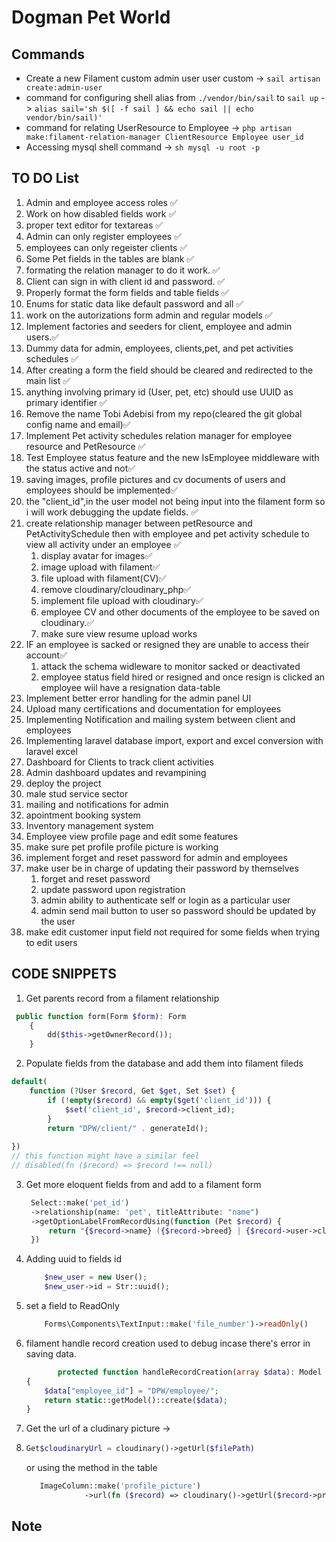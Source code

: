 # Dogman Pet World

## Commands

- Create a new Filament custom admin user user custom -> ```sail artisan create:admin-user```
- command for configuring shell alias from ```./vendor/bin/sail``` to ```sail up``` -> ```alias sail='sh $([ -f sail ] && echo sail || echo vendor/bin/sail)'```
- command for relating  UserResource to Employee -> ```php artisan make:filament-relation-manager ClientResource Employee user_id```
- Accessing mysql shell command -> ```sh mysql -u root -p```

## TO DO List

1. Admin and employee access roles ✅
2. Work on how disabled fields work ✅
3. proper text editor for textareas ✅
4. Admin can only register employees ✅
5. employees can only regeister clients ✅
6. Some Pet fields in the tables are blank ✅
7. formating the relation manager to do it work. ✅
8. Client can sign in with client id and password. ✅
9. Properly format the form fields and table fields ✅
10. Enums for static data like default password and all ✅
11. work on the autorizations form admin and regular models ✅
12. Implement factories and seeders for client, employee and admin users.✅
13. Dummy data for admin, employees, clients,pet, and pet activities schedules ✅
14. After creating a form the field should be cleared and redirected to the main list ✅
15. anything involving primary id (User, pet, etc) should use UUID as primary identifier ✅
16. Remove the name Tobi Adebisi from my repo(cleared the git global config name and email)✅
17. Implement Pet activity schedules relation manager for employee resource and PetResource ✅
18. Test Employee status feature and the new IsEmployee middleware with the status active and not✅
19. saving images, profile pictures and cv documents of users and employees should be implemented✅
20. the "client_id",in the user model not being input into the filament form so i will work debugging the update fields. ✅
21. create relationship manager between petResource and PetActivitySchedule then with employee and pet activity schedule to view all activity under an employee ✅
    1. display avatar for images✅
    2. image upload with filament✅
    3. file upload with filament(CV)✅
    4. remove cloudinary/cloudinary_php✅
    5. implement file upload with cloudinary✅
    6. employee CV and other documents of the employee to be saved on cloudinary.✅
    7. make sure view resume upload works
22. IF an employee is sacked or resigned they are unable to access their account✅
    1. attack the schema widleware to monitor sacked or deactivated
    2. employee status field hired or resigned and once resign is clicked an employee wiil have a resignation data-table
23. Implement better error handling for the admin panel UI
24. Upload many certifications and documentation for employees
25. Implementing Notification and mailing system between client and employees
26. Implementing laravel database import, export and excel conversion with laravel excel
27. Dashboard for Clients to track client activities
28. Admin dashboard updates and revampining
29. deploy the project
30. male stud service sector
31. mailing and notifications for admin
32. apointment booking system
33. Inventory management system
34. Employee view profile page and edit some features
35. make sure pet profile profile picture is working
36. implement forget and reset password for admin and employees
37. make user be in charge of updating their password by themselves
    1. forget and reset password
    2. update password upon registration
    3. admin ability to authenticate self or login as a particular user
    4. admin send mail button to user so password should be updated by the user
38. make edit customer input field not required for some fields when trying to edit users

## CODE SNIPPETS

1. Get parents record from a filament relationship

```php
 public function form(Form $form): Form
    {
        dd($this->getOwnerRecord());
    }
```

2. Populate fields from the database and add them into filament fileds

```php
default(
    function (?User $record, Get $get, Set $set) {
        if (!empty($record) && empty($get('client_id'))) {
            $set('client_id', $record->client_id);
        }
        return "DPW/client/" . generateId();
        
})
// this function might have a similar feel
// disabled(fn ($record) => $record !== null)
```

3. Get more eloquent fields from and add to a filament form

   ```php
    Select::make('pet_id')
    ->relationship(name: 'pet', titleAttribute: "name")
    ->getOptionLabelFromRecordUsing(function (Pet $record) {
        return "{$record->name} ({$record->breed} | {$record->user->client_id})";
    })
   ```

4. Adding uuid to fields id

    ```php
        $new_user = new User();
        $new_user->id = Str::uuid();
    ```

5. set a field to ReadOnly

    ```php
        Forms\Components\TextInput::make('file_number')->readOnly()
    ```

6. filament handle record creation used to debug incase there's error in saving data.

    ```php
           protected function handleRecordCreation(array $data): Model
    {
        $data["employee_id"] = "DPW/employee/";
        return static::getModel()::create($data);
    }
    ```

7. Get the url of a cludinary picture ->  
8. ```php 
   Get$cloudinaryUrl = cloudinary()->getUrl($filePath)
   ``` 

   or using the method in the table
   
   ```php
      ImageColumn::make('profile_picture')
                ->url(fn ($record) => cloudinary()->getUrl($record->profile_picture))
   ```

## Note
